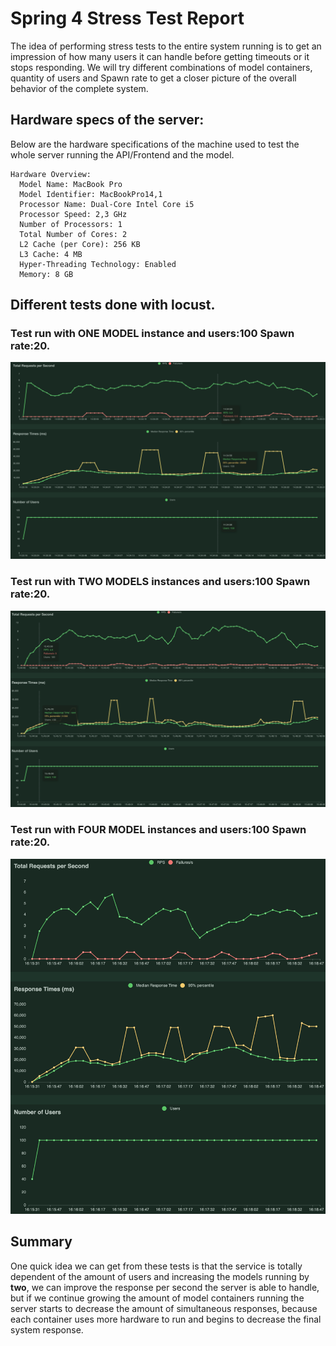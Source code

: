 # Spring 4 Stress Test Report
The idea of performing stress tests to the entire system running is to get an impression of how many users it can handle before getting timeouts or it stops responding.
We will try different combinations of model containers, quantity of users and Spawn rate to get a closer picture of the overall behavior of the complete system.

## Hardware specs of the server:
Below are the hardware specifications of the machine used to test the whole server running the API/Frontend and the model.

    Hardware Overview:
      Model Name: MacBook Pro
      Model Identifier: MacBookPro14,1
      Processor Name: Dual-Core Intel Core i5
      Processor Speed: 2,3 GHz
      Number of Processors: 1
      Total Number of Cores: 2
      L2 Cache (per Core): 256 KB
      L3 Cache: 4 MB
      Hyper-Threading Technology: Enabled
      Memory: 8 GB

## Different tests done with locust.

### Test run with **ONE MODEL** instance and **users**:100 **Spawn rate**:20.   

![First test](/stress_test/Report/m1-u100-sr20.png)  

### Test run with **TWO MODELS** instances and **users**:100 **Spawn rate**:20.
 
![First test](/stress_test/Report/m2-u100-sr20.png)

### Test run with **FOUR MODEL** instances and **users**:100 **Spawn rate**:20.
 
![First test](/stress_test/Report/m4-u100-sr20.png)

## Summary

One quick idea we can get from these tests is that the service is totally dependent of the amount of users and increasing the models running by **two**, we can improve the response per second the server is able to handle, but if we continue growing the amount of model containers running the server starts to decrease the amount of simultaneous responses, because each container uses more hardware to run and begins to decrease the final system response.